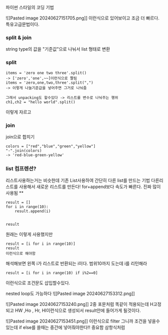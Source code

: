 파이썬 스타일의 코딩 기법

![[Pasted image 20240627151705.png]]
이런식으로 있어보이고 조금 더 빠르다.
특유고급문법이다.


### split & join
string type의 값을 "기준값"으로 나눠서 list 형태로 변환
### split
```
items = 'zero one two three'.split()
-> ['zero','one',~~]이런식으로 짤림
items = 'zero,one,two,three'.split(",")
-> 이렇게 나눌기준값을 넣어주면 그거로 나눠줌

그래서 unpacking도 할수있다 -> 리스트를 변수로 나눠주는 행위
ch1,ch2 = "hello world".split()

```
이렇게 자르고
### join
join으로 합치기
```
colors = ["red","blue","green","yellow"]
"-".join(colors)
-> 'red-blue-green-yellow'
```



### list 컴프렌션?
리스트사용하는거는 비슷한데
기존 List사용하여 간단히 다른 list를 만드는 기법
다른리스트를 사용해서 새로운 리스트를 만든다!
for+append보다 속도가 빠른다.
진짜 많이 사용됨 **
```
result = []
for i in range(10):
	result.append(i)


result
```
원래는 이렇게 사용했지만
```
result = [i for i in range(10)]
result 
이런식으로 해야함

```
해석해보면 왼쪽 i가 리스트로 반환되는 i이다. 범위10까지 도는데 i를 리턴해라
```
result = [i for i in range(10) if i%2==0]
```
이런식으로 조건문도 삽입할수있다.

nested loop도 가능하다 
![[Pasted image 20240627153312.png]]

![[Pasted image 20240627153240.png]]
2중 포문처럼 똑같이 적용되는데 H고정 되고 HW ,Ho , Hr, Hl이런식으로 생성되서 result안에 들어가게 될것이다.

![[Pasted image 20240627153451.png]]
이런식으로 filter 그니까 조건을 넣을수있는데 
if else를 쓸때는 중간에 넣어줘야한다!! 중요함 삼항식처럼
